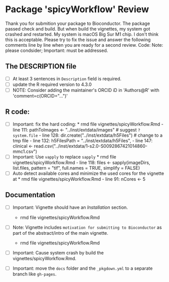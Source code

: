 # Package 'spicyWorkflow' Review
Thank you for submition your package to Bioconductor. The package passed check and build. But when build the vignettes, my system got crashed and restarted. My system is  macOS Big Sur M1 chip. I don't think this is acceptable. Please try to fix the issue and answer the following comments line by line when you are ready for a second review.
Code: Note: please condsider; Important: must be addressed.

## The DESCRIPTION file
- [ ] At least 3 sentences in `Description` field is required.
- [ ] update the R required version to 4.3.0
- [ ] NOTE: Consider adding the maintainer's ORCID iD in 'Authors@R'
      with 'comment=c(ORCID="...")'
 
## R code:
- [ ] Important: fix the hard coding:
        * rmd file vignettes/spicyWorkflow.Rmd
            - line 111: pathToImages <- "../inst/extdata/images" # suggest `?system.file`
            - line 128: dir.create("../inst/extdata/h5Files") # change to a tmp file
            - line 132: h5FilesPath = "../inst/extdata/h5Files",
            - line 147: clinical <- read.csv("../inst/extdata/1-s2.0-S0092867421014860-mmc1.csv")
- [ ] Important: Use `vapply` to replace `sapply`
        * rmd file vignettes/spicyWorkflow.Rmd
            - line 118: files <- sapply(imageDirs, list.files, pattern = "tif", full.names = TRUE, simplify = FALSE)
 - [ ] Auto detect available cores and minimize the used cores for the vignette at
         * rmd file vignettes/spicyWorkflow.Rmd
             - line 91: nCores <- 5
 
## Documentation
- [ ] Important: Vignette should have an *Installation* section.
	* rmd file vignettes/spicyWorkflow.Rmd
- [ ] Note: Vignette includes `motivation for submitting to Bioconductor` as part of the abstract/intro of the main vignette.
	* rmd file vignettes/spicyWorkflow.Rmd
- [ ] Important: Cause system crash by build the  vignettes/spicyWorkflow.Rmd.
- [ ] Important: move the `docs` folder and the `_pkgdown.yml` to a separate branch like `gh-pages`.

